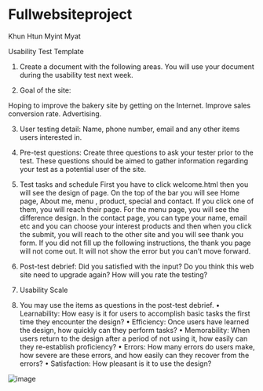 # Fullwebsiteproject
Khun Htun Myint Myat


Usability Test Template 

1.	Create a document with the following areas. You will use your document during the usability test next week. 

2.	Goal of the site: 

Hoping to improve the bakery site by getting on the Internet.
Improve sales conversion rate.
Advertising.

3.	User testing detail: 
Name, phone number, email and any other items users interested in.
4.	Pre-test questions:
 Create three questions to ask your tester prior to the test. These questions should be aimed to gather information regarding your test as a potential user of the site. 

5.	Test tasks and schedule 
First you have to click welcome.html then you will see the design of page. On the top of the bar you will see Home page, About me, menu , product, special and contact.
If you click one of them, you will reach their page. 
For the menu page, you will see the difference design.
In the contact page, you can type your name, email etc and you can choose your interest products and then when you click the submit, you will reach to the other site and you will see thank you form.
If you did not fill up the following instructions, the thank you page will not come out. 
It will not show the error but you can’t move forward.

6.	Post-test debrief:
Did you satisfied with the input?
Do you think this web site need to upgrade again?
How will you rate the testing?

7.	Usability Scale 

8.	You may use the items as questions in the post-test debrief.
•	Learnability: How easy is it for users to accomplish basic tasks the first time they encounter the design?
•	Efficiency: Once users have learned the design, how quickly can they perform tasks?
•	Memorability: When users return to the design after a period of not using it, how easily can they re-establish proficiency? 
•	Errors: How many errors do users make, how severe are these errors, and how easily can they recover from the errors? 
•	 Satisfaction: How pleasant is it to use the design?

![image](https://user-images.githubusercontent.com/81811807/120815428-61abc700-c582-11eb-83ae-5457b2ea5c2c.png)
